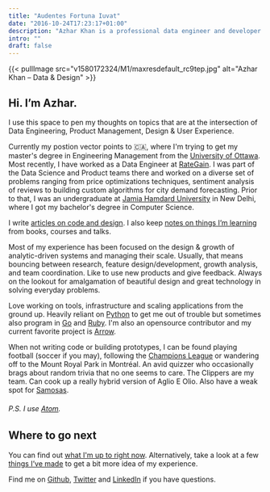 ```yaml
---
title: "Audentes Fortuna Iuvat"
date: "2016-10-24T17:23:17+01:00"
description: "Azhar Khan is a professional data engineer and developer from Ottawa, ON. Read technical articles and notes on design and code."
intro: ""
draft: false
---
```


{{< pullImage src="v1580172324/M1/maxresdefault_rc9tep.jpg" alt="Azhar Khan – Data & Design" >}}


## Hi. I’m Azhar.

I use this space to pen my thoughts on topics that are at the intersection of Data Engineering, Product Management, Design & User Experience.

Currently my postion vector points to 🇨🇦, where I'm trying to get my master's degree in Engineering Management from the [University of Ottawa](https://www.uottawa.ca/en). Most recently, I have worked as a Data Engineer at [RateGain](https://rategain.com). I was part of the Data Science and Product teams there and worked on a diverse set of problems ranging from price optimizations techniques, sentiment analysis of reviews to building custom algorithms for city demand forecasting. Prior to that, I was an undergraduate at [Jamia Hamdard University](https://en.wikipedia.org/wiki/Jamia_Hamdard) in New Delhi, where I got my bachelor's degree in Computer Science.

I write [articles on code and design](/articles/). I also keep [notes on things I’m learning](/notes/) from books, courses and talks.

Most of my experience has been focused on the design & growth of analytic-driven systems and managing their scale. Usually, that means bouncing between research, feature design/development, growth analysis, and team coordination. Like to use new products and give feedback. Always on the lookout for amalgamation of beautiful design and great technology in solving everyday problems.

Love working on tools, infrastructure and scaling applications from the ground up. Heavily reliant on [Python](https://www.python.org) to get me out of trouble but sometimes also program in [Go](https://golang.org) and [Ruby](https://www.ruby-lang.org). I'm also an opensource contributor and my current favorite project is [Arrow](https://arrow.apache.org).

When not writing code or building prototypes, I can be found playing football (soccer if you may), following the [Champions League](https://www.uefa.com) or wandering off to the Mount Royal Park in Montréal. An avid quizzer who occasionally brags about random trivia that no one seems to care. The Clippers are my team. Can cook up a really hybrid version of Aglio E Olio. Also have a weak spot for [Samosas](https://en.wikipedia.org/wiki/Samosa).

###### P.S. I use [Atom](https://atom.io).

## Where to go next

You can find out [what I'm up to right now](/now/). Alternatively, take a look at a few [things I’ve made](/things/) to get a bit more idea of my experience.

Find me on [Github](https://github.com/XOR97), [Twitter](https://twitter.com/AzharCan) and [LinkedIn](https://www.linkedin.com/in/azhar93/) if you have questions.
